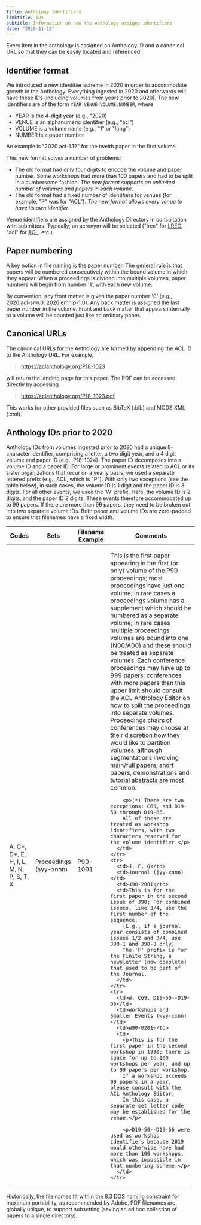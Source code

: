 ```yaml
---
Title: Anthology Identifiers
linktitle: IDs
subtitle: Information on how the Anthology assigns identifiers
date: "2019-11-15"
---
```


Every item in the anthology is assigned an Anthology ID and a canonical URL so that they can be easily located and referenced.

## Identifier format

We introduced a new identifier scheme in 2020 in order to accommodate growth in the Anthology.
Everything ingested in 2020 and afterwards will have these IDs (including volumes from years prior to 2020).
The new identifiers are of the form `YEAR.VENUE-VOLUME.NUMBER`, where

- YEAR is the 4-digit year (e.g., "2020)
- VENUE is an alphanumeric identifier (e.g., "acl")
- VOLUME is a volume name (e.g., "1" or "long")
- NUMBER is a paper number

An example is "2020.acl-1.12" for the twelth paper in the first volume.

This new format solves a number of problems:

- The old format had only four digits to encode the volume and paper number.
  Some workshops had more than 100 papers and had to be split in a cumbersome fashion.
  *The new format supports an unlimited number of volumes and papers in each volume.*
- The old format had a fixed number of identifiers for venues (for example, "P" was for "ACL").
  *The new format allows every venue to have its own identifer*.

Venue identifiers are assigned by the Anthology Directory in consultation with submitters.
Typically, an acronym will be selected ("lrec" for [LREC](http://lrec.org), "acl" for [ACL](http://www.aclweb.org/), etc.).

## Paper numbering

A key notion in file naming is the paper number.
The general rule is that papers will be numbered consecutively within the bound volume in which they appear.
When a proceedings is divided into multiple volumes, paper numbers will begin from number '1', with each new volume.

By convention, any front matter is given the paper number '0' (e.g., 2020.acl-srw.0, 2020.emnlp-1.0).
Any back matter is assigned the last paper number in the volume.
Front and back matter that appears internally to a volume will be counted just like an ordinary paper.

## Canonical URLs

The canonical URLs for the Anthology are formed by appending the ACL ID to the Anthology URL.
For example,

> https://aclanthology.org/P18-1023

will return the landing page for this paper.
The PDF can be accessed directly by accessing

> https://aclanthology.org/P18-1023.pdf

This works for other provided files such as BibTeX (.bib) and MODS XML (.xml).


## Anthology IDs prior to 2020

Anthology IDs from volumes ingested prior to 2020 had a unique 8-character identifier, comprising a letter, a two digit year, and a 4 digit volume and paper ID (e.g., P18-1024).
The paper ID decomposes into a volume ID and a paper ID.
For large or prominent events related to ACL or its sister organizations that recur on a yearly basis, we used a separate lettered prefix (e.g., ACL, which is "P").
With only two exceptions (see the table below), in such cases, the volume ID is 1 digit and the paper ID is 3 digits.
For all other events, we used the 'W' prefix.
Here, the volume ID is 2 digits, and the paper ID 2 digits.
These events therefore accommodated up to 99 papers.
If there are more than 99 papers, they need to be broken out into two separate volume IDs.
Both paper and volume IDs are zero-padded to ensure that filenames have a fixed width.

<table class="table table-bordered">
  <thead class="thead-dark">
    <tr>
      <th scope="col">Codes</th>
      <th scope="col">Sets</th>
      <th scope="col">Filename Example</th>
      <th scope="col">Comments</th>
    </tr>
  </thead>
  <tbody>
    <tr>
      <td>A, C*, D*, E, H, I, L, M, N, P, S, T, X</td>
      <td>Proceedings (syy-xnnn)</td>
      <td>P90-1001</td>
      <td>
        <p>This is the first paper appearing in the first (or only) volume of the P90 proceedings; most proceedings have just one volume; in rare cases a proceedings volume has a supplement which should be numbered as a separate volume; in rare cases multiple proceedings volumes are bound into one (N00/A00) and these should be treated as separate volumes.
        Each conference proceedings may have up to 999 papers; conferences with more papers than this upper limit should consult the ACL Anthology Editor on how to split the proceedings into separate volumes.
        Proceedings chairs of conferences may choose at their discretion how they would like to partition volumes, although segmentations involving main/full papers, short papers, demonstrations and tutorial abstracts are most common.</p>

        <p>(*) There are two exceptions: C69, and D19-50 through D19-66.
        All of these are treated as workshop identifiers, with two characters reserved for the volume identifier.</p>
      </td>
    </tr>
    <tr>
      <td>J, F, Q</td>
      <td>Journal (jyy-xnnn)</td>
      <td>J90-2001</td>
      <td>This is for the first paper in the second issue of J90; For combined issues, like 3/4, use the first number of the sequence.
        (E.g., if a journal year consists of combined issues 1/2 and 3/4, use J90-1 and J90-3 only).
        The 'F' prefix is for the Finite String, a newsletter (now obsolete) that used to be part of the Journal.
      </td>
    </tr>
    <tr>
      <td>W, C69, D19-50--D19-66</td>
      <td>Workshops and Smaller Events (wyy-xxnn)</td>
      <td>W90-0201</td>
      <td>
        <p>This is for the first paper in the second workshop in 1990; there is space for up to 100 workshops per year, and up to 99 papers per workshop.
        If a workshop exceeds 99 papers in a year, please consult with the ACL Anthology Editor.
        In this case, a separate set letter code may be established for the venue.</p>

        <p>D19-50--D19-66 were used as workshop identifiers because 2019 would otherwise have had more than 100 workshops, which was impossible in that numbering scheme.</p>
      </td>
    </tr>
  </tbody>
</table>

Historically, the file names fit within the 8.3 DOS naming constraint for maximum portability, as recommended by Adobe.
PDF filenames are globally unique, to support subsetting (saving an ad hoc collection of papers to a single directory).
